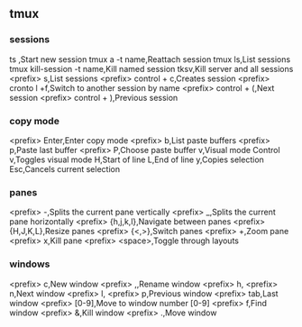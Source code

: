 

## tmux

### sessions

ts <name>,Start new session
tmux a -t name,Reattach session
tmux ls,List sessions
tmux kill-s­­ession -t name,Kill named session
tksv,Kill server and all sessions
<pr­efi­x> s,List sessions
<pr­efi­x> control + c,Creates session
<pr­efi­x> cronto l +f,Switch to another session by name
<pr­efi­x> control + (,Next session
<pr­efi­x> control + ),Previous session

### copy mode

<pr­efi­x> Enter,Enter copy mode
<pr­efi­x> b,List paste buffers
<pr­efi­x> p,Paste last buffer
<pr­efi­x> P,Choose paste buffer
v,Visual mode
Control v,Toggles visual mode
H,Start of line
L,End of line
y,Copies selection
Esc,Cancels current selection

### panes

<pr­efi­x> -,Splits the current pane vertically
<pr­efi­x> _,Splits the current pane horizontally
<pr­efi­x> {h,j,k,l},Navigate between panes
<pr­efi­x> {H,J,K,L},Resize panes
<pr­efi­x> {<,­>},Switch panes
<pr­efi­x> +,Zoom pane
<pr­efi­x> x,Kill pane
<pr­efi­x> <sp­ace>,Toggle through layouts

### windows

<pr­efi­x> c,New window
<pr­efi­x> ,,Rename window
<pr­efi­x> h, <pr­efi­x> n,Next window
<pr­efi­x> l, <pr­efi­x> p,Previous window
<pr­efi­x> tab,Last window
<pr­efi­x> [0-9],Move to window number [0-9]
<pr­efi­x> f,Find window
<pr­efi­x> &,Kill window
<pr­efi­x> .,Move window
